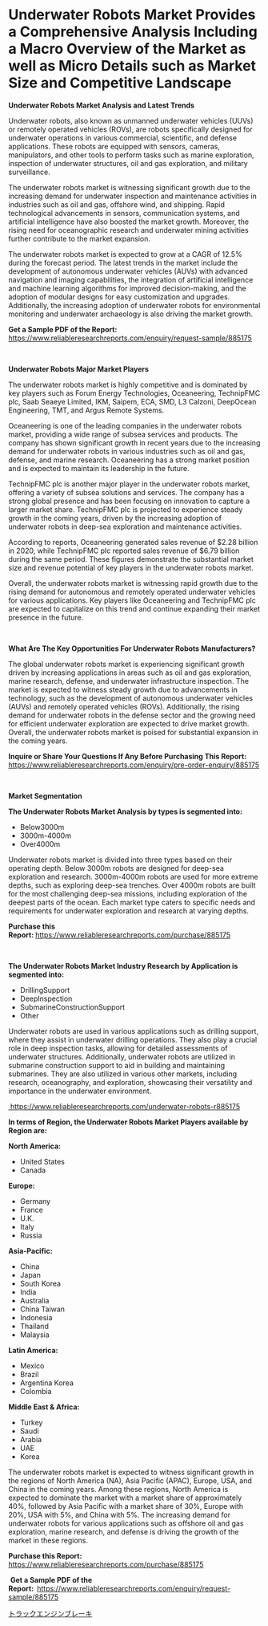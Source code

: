 <p><h1>Underwater Robots Market Provides a Comprehensive Analysis Including a Macro Overview of the Market as well as Micro Details such as Market Size and Competitive Landscape</h1></p><p><strong>Underwater Robots Market Analysis and Latest Trends</strong></p>
<p><p>Underwater robots, also known as unmanned underwater vehicles (UUVs) or remotely operated vehicles (ROVs), are robots specifically designed for underwater operations in various commercial, scientific, and defense applications. These robots are equipped with sensors, cameras, manipulators, and other tools to perform tasks such as marine exploration, inspection of underwater structures, oil and gas exploration, and military surveillance.</p><p>The underwater robots market is witnessing significant growth due to the increasing demand for underwater inspection and maintenance activities in industries such as oil and gas, offshore wind, and shipping. Rapid technological advancements in sensors, communication systems, and artificial intelligence have also boosted the market growth. Moreover, the rising need for oceanographic research and underwater mining activities further contribute to the market expansion.</p><p>The underwater robots market is expected to grow at a CAGR of 12.5% during the forecast period. The latest trends in the market include the development of autonomous underwater vehicles (AUVs) with advanced navigation and imaging capabilities, the integration of artificial intelligence and machine learning algorithms for improved decision-making, and the adoption of modular designs for easy customization and upgrades. Additionally, the increasing adoption of underwater robots for environmental monitoring and underwater archaeology is also driving the market growth.</p></p>
<p><strong>Get a Sample PDF of the Report:&nbsp;</strong> <a href="https://www.reliableresearchreports.com/enquiry/request-sample/885175">https://www.reliableresearchreports.com/enquiry/request-sample/885175</a></p>
<p>&nbsp;</p>
<p><strong>Underwater Robots Major Market Players</strong></p>
<p><p>The underwater robots market is highly competitive and is dominated by key players such as Forum Energy Technologies, Oceaneering, TechnipFMC plc, Saab Seaeye Limited, IKM, Saipem, ECA, SMD, L3 Calzoni, DeepOcean Engineering, TMT, and Argus Remote Systems.</p><p>Oceaneering is one of the leading companies in the underwater robots market, providing a wide range of subsea services and products. The company has shown significant growth in recent years due to the increasing demand for underwater robots in various industries such as oil and gas, defense, and marine research. Oceaneering has a strong market position and is expected to maintain its leadership in the future.</p><p>TechnipFMC plc is another major player in the underwater robots market, offering a variety of subsea solutions and services. The company has a strong global presence and has been focusing on innovation to capture a larger market share. TechnipFMC plc is projected to experience steady growth in the coming years, driven by the increasing adoption of underwater robots in deep-sea exploration and maintenance activities.</p><p>According to reports, Oceaneering generated sales revenue of $2.28 billion in 2020, while TechnipFMC plc reported sales revenue of $6.79 billion during the same period. These figures demonstrate the substantial market size and revenue potential of key players in the underwater robots market.</p><p>Overall, the underwater robots market is witnessing rapid growth due to the rising demand for autonomous and remotely operated underwater vehicles for various applications. Key players like Oceaneering and TechnipFMC plc are expected to capitalize on this trend and continue expanding their market presence in the future.</p></p>
<p>&nbsp;</p>
<p><strong>What Are The Key Opportunities For Underwater Robots Manufacturers?</strong></p>
<p><p>The global underwater robots market is experiencing significant growth driven by increasing applications in areas such as oil and gas exploration, marine research, defense, and underwater infrastructure inspection. The market is expected to witness steady growth due to advancements in technology, such as the development of autonomous underwater vehicles (AUVs) and remotely operated vehicles (ROVs). Additionally, the rising demand for underwater robots in the defense sector and the growing need for efficient underwater exploration are expected to drive market growth. Overall, the underwater robots market is poised for substantial expansion in the coming years.</p></p>
<p><strong>Inquire or Share Your Questions If Any Before Purchasing This Report:</strong> <a href="https://www.reliableresearchreports.com/enquiry/pre-order-enquiry/885175">https://www.reliableresearchreports.com/enquiry/pre-order-enquiry/885175</a></p>
<p>&nbsp;</p>
<p><strong>Market Segmentation</strong></p>
<p><strong>The Underwater Robots Market Analysis by types is segmented into:</strong></p>
<p><ul><li>Below3000m</li><li>3000m-4000m</li><li>Over4000m</li></ul></p>
<p><p>Underwater robots market is divided into three types based on their operating depth. Below 3000m robots are designed for deep-sea exploration and research. 3000m-4000m robots are used for more extreme depths, such as exploring deep-sea trenches. Over 4000m robots are built for the most challenging deep-sea missions, including exploration of the deepest parts of the ocean. Each market type caters to specific needs and requirements for underwater exploration and research at varying depths.</p></p>
<p><strong>Purchase this Report:&nbsp;</strong><a href="https://www.reliableresearchreports.com/purchase/885175">https://www.reliableresearchreports.com/purchase/885175</a></p>
<p>&nbsp;</p>
<p><strong>The Underwater Robots Market Industry Research by Application is segmented into:</strong></p>
<p><ul><li>DrillingSupport</li><li>DeepInspection</li><li>SubmarineConstructionSupport</li><li>Other</li></ul></p>
<p><p>Underwater robots are used in various applications such as drilling support, where they assist in underwater drilling operations. They also play a crucial role in deep inspection tasks, allowing for detailed assessments of underwater structures. Additionally, underwater robots are utilized in submarine construction support to aid in building and maintaining submarines. They are also utilized in various other markets, including research, oceanography, and exploration, showcasing their versatility and importance in the underwater environment.</p></p>
<p><a href="https://www.reliableresearchreports.com/underwater-robots-r885175">&nbsp;https://www.reliableresearchreports.com/underwater-robots-r885175</a></p>
<p><strong>In terms of Region, the Underwater Robots Market Players available by Region are:</strong></p>
<p>
    <p> <strong> North America: </strong>
        <ul>
            <li>United States</li>
            <li>Canada</li>
        </ul>
        </p> 
    <p> <strong> Europe: </strong>
        <ul>
            <li>Germany</li>
            <li>France</li>
            <li>U.K.</li>
            <li>Italy</li>
            <li>Russia</li>
        </ul>
        </p> 
    <p> <strong> Asia-Pacific: </strong>
        <ul>
            <li>China</li>
            <li>Japan</li>
            <li>South Korea</li>
            <li>India</li>
            <li>Australia</li>
            <li>China Taiwan</li>
            <li>Indonesia</li>
            <li>Thailand</li>
            <li>Malaysia</li>
        </ul>
        </p> 
    <p> <strong> Latin America: </strong>
        <ul>
            <li>Mexico</li>
            <li>Brazil</li>
            <li>Argentina Korea</li>
            <li>Colombia</li>
        </ul>
        </p> 
    <p> <strong> Middle East & Africa: </strong>
        <ul>
            <li>Turkey</li>
            <li>Saudi</li>
            <li>Arabia</li>
            <li>UAE</li>
            <li>Korea</li>
        </ul>
    </p>
    </p>
<p><p>The underwater robots market is expected to witness significant growth in the regions of North America (NA), Asia Pacific (APAC), Europe, USA, and China in the coming years. Among these regions, North America is expected to dominate the market with a market share of approximately 40%, followed by Asia Pacific with a market share of 30%, Europe with 20%, USA with 5%, and China with 5%. The increasing demand for underwater robots for various applications such as offshore oil and gas exploration, marine research, and defense is driving the growth of the market in these regions.</p></p>
<p><strong>Purchase this Report: </strong><a href="https://www.reliableresearchreports.com/purchase/885175">https://www.reliableresearchreports.com/purchase/885175</a></p>
<p>&nbsp;<strong>Get a Sample PDF of the Report:&nbsp;&nbsp;</strong><a href="https://www.reliableresearchreports.com/enquiry/request-sample/885175">https://www.reliableresearchreports.com/enquiry/request-sample/885175</a></p>
<p><strong></strong></p>
<p><p><a href="https://github.com/ppmazlotr77499/Market-Research-Report-List-1/blob/main/193413722616.md">トラックエンジンブレーキ</a></p></p>